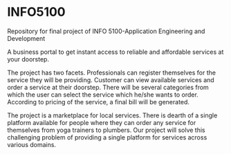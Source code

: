 # INFO5100
Repository for final project of INFO 5100-Application Engineering and Development

A business portal to get instant access to reliable and affordable services at your
doorstep.

The project has two facets. Professionals can register themselves for the service they
will be providing. Customer can view available services and order a service at their doorstep.
There will be several categories from which the user can select the service which he/she
wants to order. According to pricing of the service, a final bill will be generated.

The project is a marketplace for local services. There is dearth of a
single platform available for people where they can order any service for themselves from
yoga trainers to plumbers. Our project will solve this challenging problem of providing a
single platform for services across various domains.
